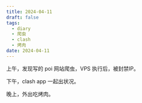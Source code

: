 ```yaml
---
title: 2024-04-11
draft: false
tags:
  - diary
  - 爬虫
  - clash
  - 烤肉
date: 2024-04-11
---
```


上午，发现写的 poi 网站爬虫，VPS 执行后，被封禁IP。

下午，clash app 一起出状况。

晚上，外出吃烤肉。

